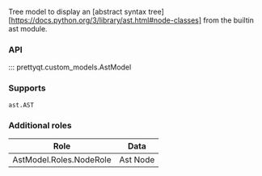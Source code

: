 Tree model to display an [abstract syntax tree][https://docs.python.org/3/library/ast.html#node-classes] from the builtin ast module.

### API

::: prettyqt.custom_models.AstModel

### Supports

`ast.AST`

### Additional roles

| Role                    | Data                     |
| ------------------------|--------------------------|
| AstModel.Roles.NodeRole | Ast Node                 |
